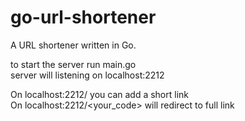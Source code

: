 # go-url-shortener
A URL shortener written in Go.

to start the server run main.go <br>
server will listening on localhost:2212

On localhost:2212/ you can add a short link <br>
On localhost:2212/<your_code> will redirect to full link
